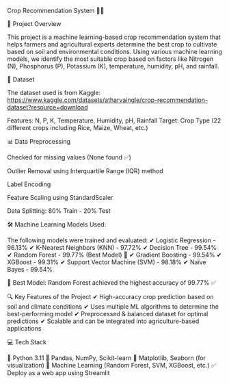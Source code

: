 Crop Recommendation System 🌾🚀

📌 Project Overview

This project is a machine learning-based crop recommendation system that helps farmers and agricultural experts determine the best crop to cultivate based on soil and environmental conditions. Using various machine learning models, we identify the most suitable crop based on factors like Nitrogen (N), Phosphorus (P), Potassium (K), temperature, humidity, pH, and rainfall.

📂 Dataset

The dataset used is from Kaggle: https://www.kaggle.com/datasets/atharvaingle/crop-recommendation-dataset?resource=download

Features: N, P, K, Temperature, Humidity, pH, Rainfall
Target: Crop Type (22 different crops including Rice, Maize, Wheat, etc.)

📊 Data Preprocessing

Checked for missing values (None found ✅)

Outlier Removal using Interquartile Range (IQR) method

Label Encoding 

Feature Scaling using StandardScaler

Data Splitting: 80% Train - 20% Test

🛠️ Machine Learning Models Used:

The following models were trained and evaluated:
✔ Logistic Regression - 96.13%
✔ K-Nearest Neighbors (KNN) - 97.72%
✔ Decision Tree - 99.54%
✔ Random Forest - 99.77% (Best Model) 🎯
✔ Gradient Boosting - 99.54%
✔ XGBoost - 99.31%
✔ Support Vector Machine (SVM) - 98.18%
✔ Naïve Bayes - 99.54%

📌 Best Model: Random Forest achieved the highest accuracy of 99.77% ✅

🔍 Key Features of the Project
✔ High-accuracy crop prediction based on soil and climate conditions
✔ Uses multiple ML algorithms to determine the best-performing model
✔ Preprocessed & balanced dataset for optimal predictions
✔ Scalable and can be integrated into agriculture-based applications

💻 Tech Stack

🔹 Python 3.11
🔹 Pandas, NumPy, Scikit-learn
🔹 Matplotlib, Seaborn (for visualization)
🔹 Machine Learning (Random Forest, SVM, XGBoost, etc.)
✅ Deploy as a web app using Streamlit

